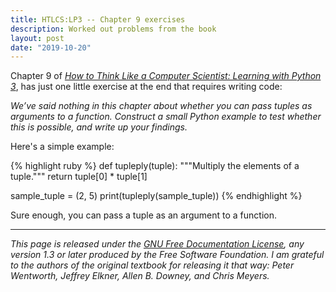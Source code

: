 ```yaml
---
title: HTLCS:LP3 -- Chapter 9 exercises
description: Worked out problems from the book
layout: post
date: "2019-10-20"
---
```


Chapter 9 of _[How to Think Like a Computer Scientist: Learning with Python 3](http://openbookproject.net/thinkcs/python/english3e/)_, has just one little exercise at the end that requires writing code:

_We’ve said nothing in this chapter about whether you can pass tuples as arguments to a function. Construct a small Python example to test whether this is possible, and write up your findings._

Here's a simple example:

{% highlight ruby %}
def tupleply(tuple):
    """Multiply the elements of a tuple."""
    return tuple[0] * tuple[1]

sample_tuple = (2, 5)
print(tupleply(sample_tuple))
{% endhighlight %}

Sure enough, you can pass a tuple as an argument to a function.

---

_This page is released under the [GNU Free Documentation License](http://openbookproject.net/thinkcs/python/english3e/fdl-1.3.html), any version 1.3 or later produced by the Free Software Foundation. I am grateful to the authors of the original textbook for releasing it that way: Peter Wentworth, Jeffrey Elkner, Allen B. Downey, and Chris Meyers._




